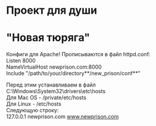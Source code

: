 # Проект для души
# "Новая тюряга"

Конфиги для Apache! Прописываются в файл httpd.conf:  
Listen 8000  
NameVirtualHost newprison.com:8000  
Include "/path/to/your/directory**/new_prison/conf**"  

Перед этим устанавливаем в файл C:\Windows\System32\drivers\etc\hosts  
Для Mac OS - /private/etc/hosts  
Для Linux - /etc/hosts  
Следующую строку:  
127.0.0.1 newprison.com www.newprison.com  
